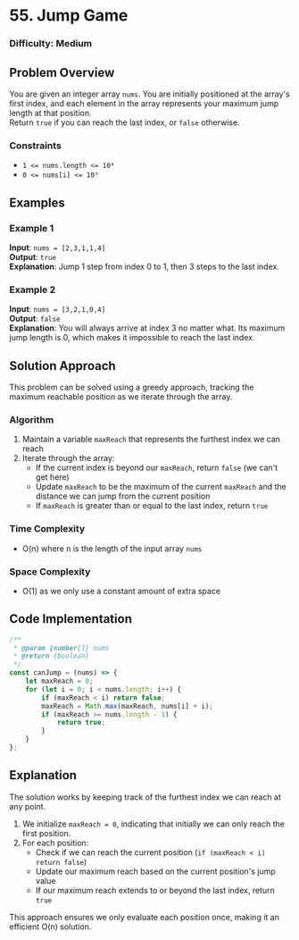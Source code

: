 # 55. Jump Game

### Difficulty: Medium

## Problem Overview

You are given an integer array `nums`. You are initially positioned at the array's first index, and each element in the array represents your maximum jump length at that position.  
Return `true` if you can reach the last index, or `false` otherwise.

### Constraints

-   `1 <= nums.length <= 10⁴`
-   `0 <= nums[i] <= 10⁵`

## Examples

### Example 1

**Input**: `nums = [2,3,1,1,4]`  
**Output**: `true`  
**Explanation**: Jump 1 step from index 0 to 1, then 3 steps to the last index.

### Example 2

**Input**: `nums = [3,2,1,0,4]`  
**Output**: `false`  
**Explanation**: You will always arrive at index 3 no matter what. Its maximum jump length is 0, which makes it impossible to reach the last index.

## Solution Approach

This problem can be solved using a greedy approach, tracking the maximum reachable position as we iterate through the array.

### Algorithm

1. Maintain a variable `maxReach` that represents the furthest index we can reach
2. Iterate through the array:
    - If the current index is beyond our `maxReach`, return `false` (we can't get here)
    - Update `maxReach` to be the maximum of the current `maxReach` and the distance we can jump from the current position
    - If `maxReach` is greater than or equal to the last index, return `true`

### Time Complexity

-   O(n) where n is the length of the input array `nums`

### Space Complexity

-   O(1) as we only use a constant amount of extra space

## Code Implementation

```javascript
/**
 * @param {number[]} nums
 * @return {boolean}
 */
const canJump = (nums) => {
	let maxReach = 0;
	for (let i = 0; i < nums.length; i++) {
		if (maxReach < i) return false;
		maxReach = Math.max(maxReach, nums[i] + i);
		if (maxReach >= nums.length - 1) {
			return true;
		}
	}
};
```

## Explanation

The solution works by keeping track of the furthest index we can reach at any point.

1. We initialize `maxReach = 0`, indicating that initially we can only reach the first position.
2. For each position:
    - Check if we can reach the current position (`if (maxReach < i) return false`)
    - Update our maximum reach based on the current position's jump value
    - If our maximum reach extends to or beyond the last index, return `true`

This approach ensures we only evaluate each position once, making it an efficient O(n) solution.
